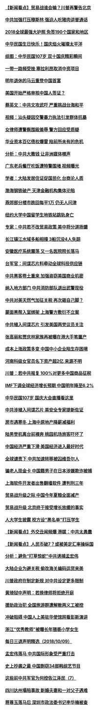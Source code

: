 #### [【新闻看点】贸易战谁会输？川普再警告北京](../pages/nsc413/n10774769.md?t=10101832) 

#### [中共加强打压穆斯林 强迫人吃猪肉讲普通话](../pages/nsc413/n10774732.md?t=10101832) 

#### [2018全球最强大护照 免签190个国家和地区](../pages/nsc413/n10774785.md?t=10101832) 

#### [中华民国生日快乐！国庆焰火璀璨太平洋](../pages/nsc413/n10774695.md?t=10101832) 

#### [组图：中华民国107岁 双十国庆精彩瞬间](../pages/nsc413/n10774638.md?t=10101832) 

#### [一带一路频受挫 塞拉利昂取消中资项目](../pages/nsc413/n10774667.md?t=10101832) 

#### [明年退休的马云重登中国首富](../pages/nsc413/n10774402.md?t=10101832) 

#### [美国开始严格审核中国人签证？](../pages/nsc413/n10773409.md?t=10101832) 

#### [蔡英文：中共文攻武吓 严重挑战台海和平](../pages/nsc413/n10773370.md?t=10101832) 

#### [视频：汕头疑因交警暴力执法引发群体抗暴](../pages/nsc413/n10774615.md?t=10101832) 


#### [女律师遭警察围殴羞辱 警方回应受质疑](../pages/nsc413/n10774302.md?t=10101832) 

#### [华业资本百亿债权爆雷 陷前所未有的危机](../pages/nsc413/n10774299.md?t=10101832) 

#### [分析：中共大撒钱 让非洲媒体噤声](../pages/nsc413/n10772349.md?t=10101832) 

#### [广东老兵餐厅吃饭遭特警围堵 视频曝光](../pages/nsc413/n10773869.md?t=10101832) 

#### [学者：大陆发居住证促国民化 台商沦人质](../pages/nsc413/n10774258.md?t=10101832) 

#### [渤海钢铁破产 天津金融机构集体沦陷](../pages/nsc413/n10774037.md?t=10101832) 

#### [燕郊部分楼市跌回每平1万 仍无人问津](../pages/nsc413/n10774130.md?t=10101832) 

#### [纽约大学中国留学生地铁站跳轨身亡](../pages/nsc413/n10774048.md?t=10101832) 

#### [专家：中共若不改贸易政策 美中将分道扬镳](../pages/nsc413/n10773996.md?t=10101832) 

#### [长江镇江水域多船相撞 3船沉没4人失踪](../pages/nsc413/n10773731.md?t=10101832) 

#### [安徽医疗系统震荡 又一名医院院长落马](../pages/nsc413/n10773697.md?t=10101832) 

#### [台军官：间谍芯片料牵动全球科技供应链](../pages/nsc413/n10772822.md?t=10101832) 

#### [中共黑客卷土重来 加强盗窃美国商业机密](../pages/nsc413/n10772850.md?t=10101832) 

#### [纳入地方部门 中共消防部队退出武警现役](../pages/nsc413/n10773618.md?t=10101832) 

#### [中共对美天然气加征关税 再次砸自己脚？](../pages/nsc413/n10773364.md?t=10101832) 

#### [蒙面黑帮入室绑架 上海警方敷衍不立案](../pages/nsc413/n10773526.md?t=10101832) 

#### [中共植入间谍芯片 引发美国两党议员关注](../pages/nsc413/n10773424.md?t=10101832) 

#### [张高丽和贾庆林家族再被曝在港大手笔置产](../pages/nsc413/n10773483.md?t=10101832) 

#### [成本上涨政策多变 中国中小企业陷生存困境](../pages/nsc413/n10770785.md?t=10101832) 

#### [河南科级女官员名下资产超2亿 来源不明](../pages/nsc413/n10773300.md?t=10101832) 

#### [川普：若中共报复 100%对更多中国商品征税](../pages/nsc413/n10773067.md?t=10101832) 

#### [IMF下调全球经济增长预期 中国明年降至6.2%](../pages/nsc413/n10773349.md?t=10101832) 

#### [中华民国107岁 国庆大会直播看这里](../pages/nsc413/n10773259.md?t=10101832) 

#### [中共涉植入间谍芯片 美安全专家提新佐证](../pages/nsc413/n10773174.md?t=10101832) 

#### [房市遇寒冬 上海中原地产降薪减福利](../pages/nsc413/n10773166.md?t=10101832) 

#### [陆男登机离台前裸奔 桃园机场旅客吓坏了](../pages/nsc413/n10773115.md?t=10101832) 

#### [中国经济严重下滑 美国经济进入最好时代](../pages/nsc413/n10772866.md?t=10101832) 

#### [全球谴责下 中共加速转移被囚维吾尔人](../pages/nsc413/n10773044.md?t=10101832) 

#### [骗老人现金卡 中国籍男子在日本涉嫌欺诈被捕](../pages/nsc413/n10773006.md?t=10101832) 

#### [上海软件开发者出售翻墙软件 遭判刑三年](../pages/nsc413/n10772897.md?t=10101832) 

#### [贸易战升级之际 中国今年夏粮全面减产](../pages/nsc413/n10772788.md?t=10101832) 

#### [贸易战升级 北京终于接受增长放缓的事实](../pages/nsc413/n10772868.md?t=10101832) 

#### [人大学生披露 校方设“黑名单”打压学生](../pages/nsc413/n10772943.md?t=10101832) 

#### [【新闻看点】外交丑闻频爆 港媒：中共太愚蠢](../pages/nsc413/n10772588.md?t=10101832) 

#### [【新闻看点】人民币破7？或被美定汇率操纵国](../pages/nsc413/n10772384.md?t=10101832) 

#### [分析：避免“打草惊蛇”中共诱捕孟宏伟](../pages/nsc413/n10772428.md?t=10101832) 

#### [大陆企业为避关税 偷改海关编码运货来美](../pages/nsc413/n10772734.md?t=10101832) 

#### [川普政府在制定新规 对中共设定更多限制](../pages/nsc413/n10772785.md?t=10101832) 

#### [黄琦狱中声明：若换律师将拒绝开庭](../pages/nsc413/n10772769.md?t=10101832) 

#### [援助政治犯  全国旅游群遭解散两义工被控](../pages/nsc413/n10772413.md?t=10101832) 

#### [冲破阻碍 中国人上美驻华使馆网看彭斯演讲](../pages/nsc413/n10772524.md?t=10101832) 

#### [浙江“优秀教师”被曝长年猥亵小学女生](../pages/nsc413/n10772633.md?t=10101832) 

#### [每日三退声明精选（2018/10/09）](../pages/nsc413/n10772592.md?t=10101832) 

#### [孟宏伟落马 中共国际形象受严重打击](../pages/nsc413/n10772397.md?t=10101832) 

#### [史上抄袭之最 中国剽窃34部韩综艺节目](../pages/nsc413/n10772421.md?t=10101832) 

#### [这些前中共军官为何控告江泽民（7）](../pages/nsc413/n10770491.md?t=10101832) 

#### [四川达州塌陷事故 新婚夫妻和一对父子遇难](../pages/nsc413/n10771519.md?t=10101832) 


#### [蒋尊玉落马后 深圳市政法委书记李华楠被查](../pages/nsc413/n10771843.md?t=10101832) 

